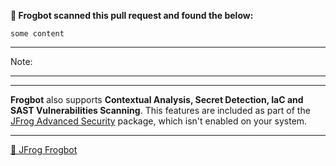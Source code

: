 **🚨 Frogbot scanned this pull request and found the below:**

```
some content
```

---
Note:

---

---
**Frogbot** also supports **Contextual Analysis, Secret Detection, IaC and SAST Vulnerabilities Scanning**. This features are included as part of the [JFrog Advanced Security](https://jfrog.com/advanced-security) package, which isn't enabled on your system.

---
[🐸 JFrog Frogbot](https://github.com/jfrog/frogbot#readme)